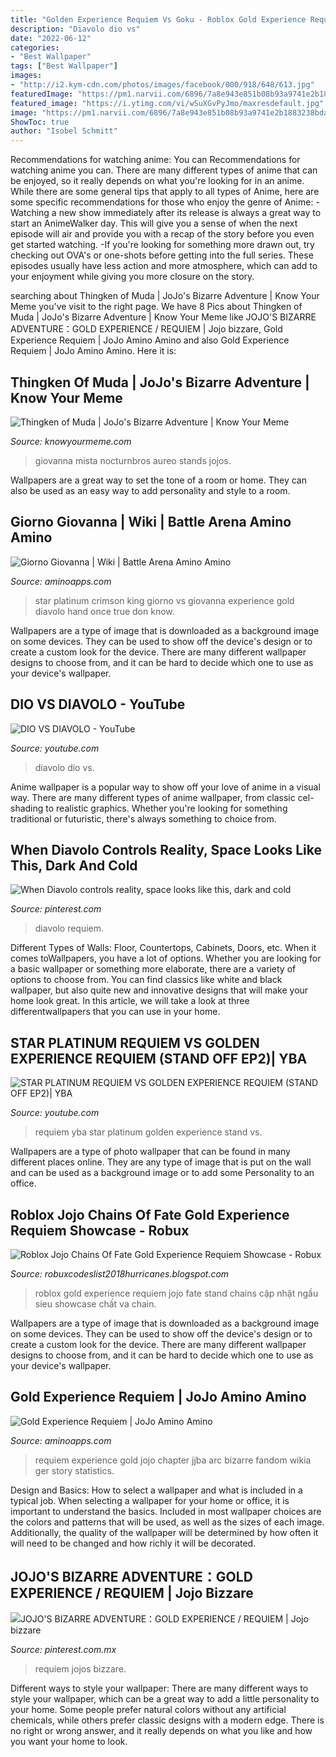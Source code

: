 ```yaml
---
title: "Golden Experience Requiem Vs Goku - Roblox Gold Experience Requiem Jojo Fate Stand Chains Cập Nhật Ngầu Sieu Showcase Chất Va Chain"
description: "Diavolo dio vs"
date: "2022-06-12"
categories:
- "Best Wallpaper"
tags: ["Best Wallpaper"]
images:
- "http://i2.kym-cdn.com/photos/images/facebook/000/918/648/613.jpg"
featuredImage: "https://pm1.narvii.com/6896/7a8e943e851b08b93a9741e2b1883238bdaff608r1-780-1200v2_hq.jpg"
featured_image: "https://i.ytimg.com/vi/wSuXGvPyJmo/maxresdefault.jpg"
image: "https://pm1.narvii.com/6896/7a8e943e851b08b93a9741e2b1883238bdaff608r1-780-1200v2_hq.jpg"
ShowToc: true
author: "Isobel Schmitt"
---
```



Recommendations for watching anime: You can
Recommendations for watching anime you can. There are many different types of anime that can be enjoyed, so it really depends on what you're looking for in an anime. While there are some general tips that apply to all types of Anime, here are some specific recommendations for those who enjoy the genre of Anime: 
-Watching a new show immediately after its release is always a great way to start an AnimeWalker day. This will give you a sense of when the next episode will air and provide you with a recap of the story before you even get started watching. 
-If you're looking for something more drawn out, try checking out OVA's or one-shots before getting into the full series. These episodes usually have less action and more atmosphere, which can add to your enjoyment while giving you more closure on the story.

	

		
searching about Thingken of Muda | JoJo&#039;s Bizarre Adventure | Know Your Meme you've visit to the right page. We have 8 Pics about Thingken of Muda | JoJo&#039;s Bizarre Adventure | Know Your Meme like JOJO&#039;S BIZARRE ADVENTURE：GOLD EXPERIENCE / REQUIEM | Jojo bizzare, Gold Experience Requiem | JoJo Amino Amino and also Gold Experience Requiem | JoJo Amino Amino. Here it is:
		
    
## Thingken Of Muda | JoJo&#039;s Bizarre Adventure | Know Your Meme

<img loading=lazy src="http://i2.kym-cdn.com/photos/images/facebook/000/918/648/613.jpg" onerror="this.onerror=null;this.src='https://tse1.mm.bing.net/th?id=OIP.935zbZClegSs8JqeTkBPVQHaFP&amp;pid=15.1';" alt="Thingken of Muda | JoJo&#039;s Bizarre Adventure | Know Your Meme">

_Source: knowyourmeme.com_

>giovanna mista nocturnbros aureo stands jojos. 

	

Wallpapers are a great way to set the tone of a room or home. They can also be used as an easy way to add personality and style to a room.

    
## Giorno Giovanna | Wiki | Battle Arena Amino Amino

<img loading=lazy src="https://pm1.narvii.com/6723/500fe474ac77c170b110d40e5b3369484b6ef6b1_hq.jpg" onerror="this.onerror=null;this.src='https://tse4.mm.bing.net/th?id=OIP.HRKrRDauSGYSL1TxMlO_GgHaFs&amp;pid=15.1';" alt="Giorno Giovanna | Wiki | Battle Arena Amino Amino">

_Source: aminoapps.com_

>star platinum crimson king giorno vs giovanna experience gold diavolo hand once true don know. 

	

Wallpapers are a type of image that is downloaded as a background image on some devices. They can be used to show off the device's design or to create a custom look for the device. There are many different wallpaper designs to choose from, and it can be hard to decide which one to use as your device's wallpaper.

    
## DIO VS DIAVOLO - YouTube

<img loading=lazy src="https://i.ytimg.com/vi/wSuXGvPyJmo/maxresdefault.jpg" onerror="this.onerror=null;this.src='https://tse3.mm.bing.net/th?id=OIP.YiMQ7dH7JApOqS89oPNqHgHaEK&amp;pid=15.1';" alt="DIO VS DIAVOLO - YouTube">

_Source: youtube.com_

>diavolo dio vs. 

	

Anime wallpaper is a popular way to show off your love of anime in a visual way. There are many different types of anime wallpaper, from classic cel-shading to realistic graphics. Whether you're looking for something traditional or futuristic, there's always something to choice from.

    
## When Diavolo Controls Reality, Space Looks Like This, Dark And Cold

<img loading=lazy src="https://i.pinimg.com/originals/5a/d7/24/5ad724364e41cfd65c0346cfcae19c7b.jpg" onerror="this.onerror=null;this.src='https://tse1.mm.bing.net/th?id=OIP.jxsfEj6XXGs-fD4NJbAgpwHaLE&amp;pid=15.1';" alt="When Diavolo controls reality, space looks like this, dark and cold">

_Source: pinterest.com_

>diavolo requiem. 

	

Different Types of Walls: Floor, Countertops, Cabinets, Doors, etc.
When it comes toWallpapers, you have a lot of options. Whether you are looking for a basic wallpaper or something more elaborate, there are a variety of options to choose from. You can find classics like white and black wallpaper, but also quite new and innovative designs that will make your home look great. In this article, we will take a look at three differentwallpapers that you can use in your home.

    
## STAR PLATINUM REQUIEM VS GOLDEN EXPERIENCE REQUIEM (STAND OFF EP2)| YBA

<img loading=lazy src="https://i.ytimg.com/vi/wZUWOcSlCHQ/maxresdefault.jpg" onerror="this.onerror=null;this.src='https://tse1.mm.bing.net/th?id=OIP.f9OsRwfh7EF-g4f44_EgMQHaEK&amp;pid=15.1';" alt="STAR PLATINUM REQUIEM VS GOLDEN EXPERIENCE REQUIEM (STAND OFF EP2)| YBA">

_Source: youtube.com_

>requiem yba star platinum golden experience stand vs. 

	



Wallpapers are a type of photo wallpaper that can be found in many different places online. They are any type of image that is put on the wall and can be used as a background image or to add some Personality to an office.

    
## Roblox Jojo Chains Of Fate Gold Experience Requiem Showcase - Robux

<img loading=lazy src="https://i.ytimg.com/vi/k8EdiEWCKT8/maxresdefault.jpg" onerror="this.onerror=null;this.src='https://tse4.mm.bing.net/th?id=OIP.1uLzbioILtbRsog1p7ekMQHaEK&amp;pid=15.1';" alt="Roblox Jojo Chains Of Fate Gold Experience Requiem Showcase - Robux">

_Source: robuxcodeslist2018hurricanes.blogspot.com_

>roblox gold experience requiem jojo fate stand chains cập nhật ngầu sieu showcase chất va chain. 

	

Wallpapers are a type of image that is downloaded as a background image on some devices. They can be used to show off the device's design or to create a custom look for the device. There are many different wallpaper designs to choose from, and it can be hard to decide which one to use as your device's wallpaper.

    
## Gold Experience Requiem | JoJo Amino Amino

<img loading=lazy src="https://pm1.narvii.com/6896/7a8e943e851b08b93a9741e2b1883238bdaff608r1-780-1200v2_hq.jpg" onerror="this.onerror=null;this.src='https://tse4.mm.bing.net/th?id=OIP.7pWmcttm2oiSYKDwmhrtKgHaLZ&amp;pid=15.1';" alt="Gold Experience Requiem | JoJo Amino Amino">

_Source: aminoapps.com_

>requiem experience gold jojo chapter jjba arc bizarre fandom wikia ger story statistics. 

	

Design and Basics: How to select a wallpaper and what is included in a typical job.
When selecting a wallpaper for your home or office, it is important to understand the basics. Included in most wallpaper choices are the colors and patterns that will be used, as well as the sizes of each image. Additionally, the quality of the wallpaper will be determined by how often it will need to be changed and how richly it will be decorated.

    
## JOJO&#039;S BIZARRE ADVENTURE：GOLD EXPERIENCE / REQUIEM | Jojo Bizzare

<img loading=lazy src="https://i.pinimg.com/736x/97/a2/09/97a209238e1f278384b16b9f05326b7d.jpg" onerror="this.onerror=null;this.src='https://tse1.mm.bing.net/th?id=OIP.0txW2awmPqCuy91NPYNE2QHaU2&amp;pid=15.1';" alt="JOJO&#039;S BIZARRE ADVENTURE：GOLD EXPERIENCE / REQUIEM | Jojo bizzare">

_Source: pinterest.com.mx_

>requiem jojos bizzare. 

	

Different ways to style your wallpaper:
There are many different ways to style your wallpaper, which can be a great way to add a little personality to your home. Some people prefer natural colors without any artificial chemicals, while others prefer classic designs with a modern edge. There is no right or wrong answer, and it really depends on what you like and how you want your home to look.

